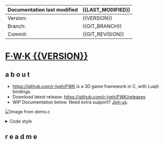 | Documentation last modified | {{LAST_MODIFIED}} |
|:--------------|:------------|
|Version:       | {{VERSION}} |
|Branch:        | {{GIT_BRANCH}} |
|Commit:        | {{GIT_REVISION}} |

# [F·W·K {{VERSION}}](https://github.com/r-lyeh/FWK)
## a b o u t

- https://github.com/r-lyeh/FWK is a 3D game framework in C, with Luajit bindings.
- Download latest release: https://github.com/r-lyeh/FWK/releases
- WIP Documentation below. Need extra support? <a href="https://discord.gg/vu6Vt9d">Join us</a>.

![Image from demo.c](https://i.imgur.com/sInbRoA.gif)

<details><summary>Code style</summary>
```C linenumbers
/// ## Markdown comments when documenting (3 slashes)
// C++ comments allowed /*C comments too*/
// Order matters: includes -> defines -> enums -> structs -> functions
#define puts(x) my_printf("%s", x)   // lowercase defines allowed for syntax sugars
#define VERSION "1.0.0"              // uppercase defines otherwise
enum { ZERO = 0 };                   // uppercase enums. also, one-line brackets allowed
void assert_positive( int my_int ) { // lowercase snake_case everywhere
    int *x = &my_int;                // no spacing between pointers and variables
    if( *x < ZERO ) {                // no outer padding space after if,do,while,for,switch
        puts( "Negative" );          // inner padding space around operators and parenthesis
    }                                // 4-spaces indents, 1TBS brackets
}                                    // when in doubt, dont worry & mimic style from codebase
```
</details>

<!--
!!! Note
    Ready to browse documentation? This is a very common note.

!!! Tip
    Then we have these informational notes. Tips mostly.

!!! WARNING
    And warning notes. You should read them definitely.

!!! ERROR: Watch out
    Really **important notes**. Beware of these.
-->

## r e a d m e
